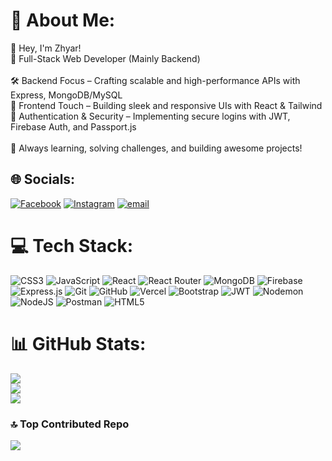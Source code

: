 # 💫 About Me:
👋 Hey, I'm Zhyar!<br>🚀 Full-Stack Web Developer (Mainly Backend)<br><br>🛠️ Backend Focus – Crafting scalable and high-performance APIs with Express, MongoDB/MySQL<br>🎨 Frontend Touch – Building sleek and responsive UIs with React & Tailwind<br>🔐 Authentication & Security – Implementing secure logins with JWT, Firebase Auth, and Passport.js<br><br>📌 Always learning, solving challenges, and building awesome projects!


## 🌐 Socials:
[![Facebook](https://img.shields.io/badge/Facebook-%231877F2.svg?logo=Facebook&logoColor=white)](https://facebook.com/zhyaromer999) [![Instagram](https://img.shields.io/badge/Instagram-%23E4405F.svg?logo=Instagram&logoColor=white)](https://instagram.com/0.zhia) [![email](https://img.shields.io/badge/Email-D14836?logo=gmail&logoColor=white)](mailto:zhyaraland124@gmail.com) 

# 💻 Tech Stack:
![CSS3](https://img.shields.io/badge/css3-%231572B6.svg?style=for-the-badge&logo=css3&logoColor=white) ![JavaScript](https://img.shields.io/badge/javascript-%23323330.svg?style=for-the-badge&logo=javascript&logoColor=%23F7DF1E) ![React](https://img.shields.io/badge/react-%2320232a.svg?style=for-the-badge&logo=react&logoColor=%2361DAFB) ![React Router](https://img.shields.io/badge/React_Router-CA4245?style=for-the-badge&logo=react-router&logoColor=white) ![MongoDB](https://img.shields.io/badge/MongoDB-%234ea94b.svg?style=for-the-badge&logo=mongodb&logoColor=white) ![Firebase](https://img.shields.io/badge/firebase-%23039BE5.svg?style=for-the-badge&logo=firebase) ![Express.js](https://img.shields.io/badge/express.js-%23404d59.svg?style=for-the-badge&logo=express&logoColor=%2361DAFB) ![Git](https://img.shields.io/badge/git-%23F05033.svg?style=for-the-badge&logo=git&logoColor=white) ![GitHub](https://img.shields.io/badge/github-%23121011.svg?style=for-the-badge&logo=github&logoColor=white) ![Vercel](https://img.shields.io/badge/vercel-%23000000.svg?style=for-the-badge&logo=vercel&logoColor=white) ![Bootstrap](https://img.shields.io/badge/bootstrap-%238511FA.svg?style=for-the-badge&logo=bootstrap&logoColor=white) ![JWT](https://img.shields.io/badge/JWT-black?style=for-the-badge&logo=JSON%20web%20tokens) ![Nodemon](https://img.shields.io/badge/NODEMON-%23323330.svg?style=for-the-badge&logo=nodemon&logoColor=%BBDEAD) ![NodeJS](https://img.shields.io/badge/node.js-6DA55F?style=for-the-badge&logo=node.js&logoColor=white) ![Postman](https://img.shields.io/badge/Postman-FF6C37?style=for-the-badge&logo=postman&logoColor=white) ![HTML5](https://img.shields.io/badge/html5-%23E34F26.svg?style=for-the-badge&logo=html5&logoColor=white)
# 📊 GitHub Stats:
![](https://github-readme-stats.vercel.app/api?username=Zhyaromer&theme=dark&hide_border=false&include_all_commits=false&count_private=false)<br/>
![](https://nirzak-streak-stats.vercel.app/?user=Zhyaromer&theme=dark&hide_border=false)<br/>
![](https://github-readme-stats.vercel.app/api/top-langs/?username=Zhyaromer&theme=dark&hide_border=false&include_all_commits=false&count_private=false&layout=compact)

### 🔝 Top Contributed Repo
![](https://github-contributor-stats.vercel.app/api?username=Zhyaromer&limit=5&theme=dark&combine_all_yearly_contributions=true)

<!-- Proudly created with GPRM ( https://gprm.itsvg.in ) -->
